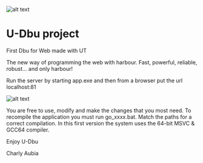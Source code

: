 ﻿![alt text](https://i.postimg.cc/SQ2zpQGq/logo-u-dbu-tr.png)

U-Dbu project
================

First Dbu for Web made with UT 


The new way of programming the web with harbour. Fast, powerful, reliable, robust... and only harbour!


Run the server by starting app.exe and then from a browser put the url localhost:81


![alt text](https://i.postimg.cc/KYy2JhWv/u-dbu.png)


You are free to use, modify and make the changes that you most need. To recompile the application you must run go_xxxx.bat. 
Match the paths for a correct compilation. In this first version the system uses the 64-bit MSVC & GCC64 compiler.

Enjoy U-Dbu  

Charly Aubia